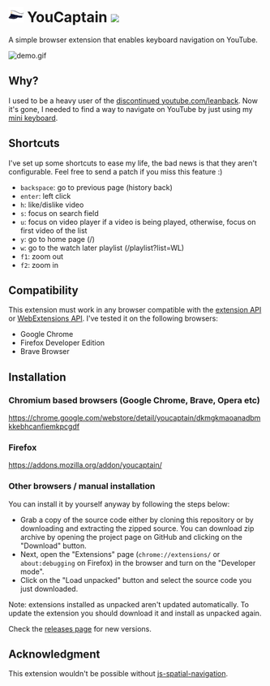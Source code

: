 # <img src="icon48.png" width="30"> YouCaptain <img src="https://img.shields.io/github/v/release/glaucocustodio/youcaptain">

A simple browser extension that enables keyboard navigation on YouTube.

![demo.gif](https://raw.githubusercontent.com/glaucocustodio/youcaptain/master/demo.gif)

## Why?

I used to be a heavy user of the [discontinued youtube.com/leanback](https://github.com/codyogden/killedbygoogle/issues/590). Now it's gone, I needed to find a way to navigate on YouTube by just using my <a href="https://www.amazon.com/WOSUNG-Wireless-Keyboard-Android-Raspberry/dp/B01C2O4PG6?ref_=fsclp_pl_dp_9">mini keyboard</a>.

## Shortcuts

I've set up some shortcuts to ease my life, the bad news is that they aren't configurable. Feel free to send a patch if you miss this feature :)

- `backspace`: go to previous page (history back)
- `enter`: left click
- `h`: like/dislike video
- `s`: focus on search field
- `u`: focus on video player if a video is being played, otherwise, focus on first video of the list
- `y`: go to home page (/)
- `w`: go to the watch later playlist (/playlist?list=WL)
- `f1`: zoom out
- `f2`: zoom in

## Compatibility

This extension must work in any browser compatible with the [extension API](https://developer.chrome.com/extensions) or [WebExtensions API](https://developer.mozilla.org/en-US/docs/Mozilla/Add-ons/WebExtensions). I've tested it on the following browsers:

- Google Chrome
- Firefox Developer Edition
- Brave Browser

## Installation

### Chromium based browsers (Google Chrome, Brave, Opera etc)

https://chrome.google.com/webstore/detail/youcaptain/dkmgkmaoanadbmkkebhcanfiemkpcgdf

### Firefox

https://addons.mozilla.org/addon/youcaptain/

### Other browsers / manual installation

You can install it by yourself anyway by following the steps below:

- Grab a copy of the source code either by cloning this repository or by downloading and extracting the zipped source. You can download zip archive by opening the project page on GitHub and clicking on the "Download" button.
- Next, open the "Extensions" page (`chrome://extensions/` or `about:debugging` on Firefox) in the browser and turn on the "Developer mode".
- Click on the "Load unpacked" button and select the source code you just downloaded.

Note: extensions installed as unpacked aren't updated automatically. To update the extension you should download it and install as unpacked again.

Check the [releases page](https://github.com/glaucocustodio/youcaptain/releases) for new versions.

## Acknowledgment

This extension wouldn't be possible without [js-spatial-navigation](https://github.com/luke-chang/js-spatial-navigation).
